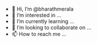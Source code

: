 - 👋 Hi, I’m @bharathmerala
- 👀 I’m interested in ...
- 🌱 I’m currently learning ...
- 💞️ I’m looking to collaborate on ...
- 📫 How to reach me ...

<!---
bharathmerala/bharathmerala is a ✨ special ✨ repository because its `README.md` (this file) appears on your GitHub profile.
You can click the Preview link to take a look at your changes.
--->
